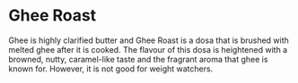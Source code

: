 # Ghee Roast

Ghee is highly clarified butter and Ghee Roast is a dosa that is brushed with melted ghee after it is cooked. 
The flavour of this dosa is heightened with a browned, nutty, caramel-like taste and the fragrant aroma that ghee is known for.
However, it is not good for weight watchers.
